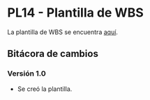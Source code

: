 # PL14 - Plantilla de WBS

La plantilla de WBS se encuentra [aquí](https://app.diagrams.net/#G1FFD6BBHCHfoPOvhvurE_uToa33KGPnDi).

## Bitácora de cambios

### Versión 1.0

- Se creó la plantilla.
